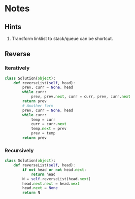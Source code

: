 # Notes

## Hints

1. Transform linklist to stack/queue can be shortcut.

## Reverse

### Iteratively

``` py
class Solution(object):
    def reverseList(self, head):
        prev, curr = None, head
        while curr:
            prev, prev.next, curr = curr, prev, curr.next
        return prev
        # Another form
        prev, curr = None, head
        while curr:
            temp = curr
            curr = curr.next
            temp.next = prev
            prev = temp
        return prev
```

### Recursively

``` py
class Solution(object):
    def reverseList(self, head):
        if not head or not head.next:
            return head
        N = self.reverseList(head.next)
        head.next.next = head.next
        head.next = None
        return N
```
